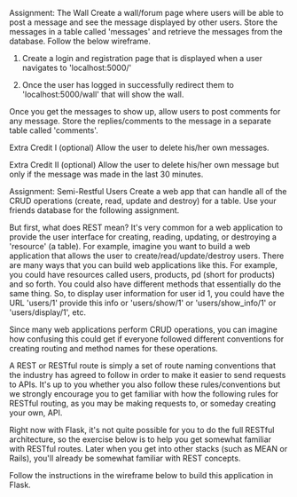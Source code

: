 Assignment: The Wall
Create a wall/forum page where users will be able to post a message and see the message displayed by other users. Store the messages in a table called 'messages' and retrieve the messages from the database. Follow the below wireframe.

1. Create a login and registration page that is displayed when a user navigates to 'localhost:5000/'

2. Once the user has logged in successfully redirect them to 'localhost:5000/wall' that will show the wall.

Once you get the messages to show up, allow users to post comments for any message. Store the replies/comments to the message in a separate table called 'comments'.

Extra Credit I (optional) 
Allow the user to delete his/her own messages.

Extra Credit II (optional)
Allow the user to delete his/her own message but only if the message was made in the last 30 minutes.

Assignment: Semi-Restful Users
Create a web app that can handle all of the CRUD operations (create, read, update and destroy) for a table. Use your friends database for the following assignment.

But first, what does REST mean?
It's very common for a web application to provide the user interface for creating, reading, updating, or destroying a 'resource' (a table). For example, imagine you want to build a web application that allows the user to create/read/update/destroy users. There are many ways that you can build web applications like this. For example, you could have resources called users, products, pd (short for products) and so forth. You could also have different methods that essentially do the same thing. So, to display user information for user id 1, you could have the URL 'users/1' provide this info or 'users/show/1' or 'users/show_info/1' or 'users/display/1', etc.

Since many web applications perform CRUD operations, you can imagine how confusing this could get if everyone followed different conventions for creating routing and method names for these operations.

A REST or RESTful route is simply a set of route naming conventions that the industry has agreed to follow in order to make it easier to send requests to APIs. It's up to you whether you also follow these rules/conventions but we strongly encourage you to get familiar with how the following rules for RESTful routing, as you may be making requests to, or someday creating your own, API.

Right now with Flask, it's not quite possible for you to do the full RESTful architecture, so the exercise below is to help you get somewhat familiar with RESTful routes. Later when you get into other stacks (such as MEAN or Rails), you'll already be somewhat familiar with REST concepts.

Follow the instructions in the wireframe below to build this application in Flask.